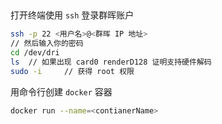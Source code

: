 

## 

打开终端使用 `ssh` 登录群晖账户

``` sh
ssh -p 22 <用户名>@<群晖 IP 地址>
// 然后输入你的密码
cd /dev/dri
ls 	// 如果出现 card0 renderD128 证明支持硬件解码
sudo -i 	// 获得 root 权限
```

用命令行创建 `docker` 容器

``` sh
docker run --name=<contianerName>
```
